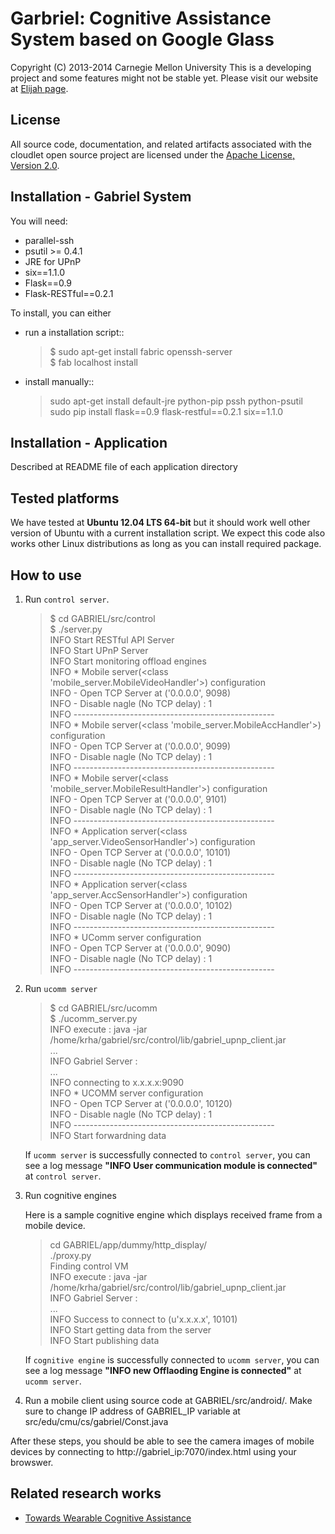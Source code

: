 Garbriel: Cognitive Assistance System based on Google Glass
========================================================
Copyright (C) 2013-2014 Carnegie Mellon University
This is a developing project and some features might not be stable yet.
Please visit our website at [Elijah page](http://elijah.cs.cmu.edu/).



License
----------

All source code, documentation, and related artifacts associated with the
cloudlet open source project are licensed under the [Apache License, Version
2.0](http://www.apache.org/licenses/LICENSE-2.0.html).



Installation - Gabriel System
-------------

You will need:

* parallel-ssh
* psutil >= 0.4.1
* JRE for UPnP
* six==1.1.0
* Flask==0.9
* Flask-RESTful==0.2.1


To install, you can either 

* run a installation script::

	> $ sudo apt-get install fabric openssh-server  
	> $ fab localhost install

* install manually::

	> sudo apt-get install default-jre python-pip pssh python-psutil  
	> sudo pip install flask==0.9 flask-restful==0.2.1 six==1.1.0



Installation - Application
-------------

Described at README file of each application directory



Tested platforms
---------------------

We have tested at __Ubuntu 12.04 LTS 64-bit__ but it should work well other
version of Ubuntu with a current installation script. We expect this code also
works other Linux distributions as long as you can install required package.



How to use
--------------

1. Run `control server`.

	> $ cd GABRIEL/src/control  
	> $ ./server.py  
	> INFO     Start RESTful API Server  
	> INFO     Start UPnP Server  
	> INFO     Start monitoring offload engines  
	> INFO     * Mobile server(<class 'mobile_server.MobileVideoHandler'>) configuration  
	> INFO      - Open TCP Server at ('0.0.0.0', 9098)  
	> INFO      - Disable nagle (No TCP delay)  : 1  
	> INFO     --------------------------------------------------  
	> INFO     * Mobile server(<class 'mobile_server.MobileAccHandler'>) configuration  
	> INFO      - Open TCP Server at ('0.0.0.0', 9099)  
	> INFO      - Disable nagle (No TCP delay)  : 1  
	> INFO     --------------------------------------------------  
	> INFO     * Mobile server(<class 'mobile_server.MobileResultHandler'>) configuration  
	> INFO      - Open TCP Server at ('0.0.0.0', 9101)  
	> INFO      - Disable nagle (No TCP delay)  : 1  
	> INFO     --------------------------------------------------  
	> INFO     * Application server(<class 'app_server.VideoSensorHandler'>) configuration  
	> INFO      - Open TCP Server at ('0.0.0.0', 10101)  
	> INFO      - Disable nagle (No TCP delay)  : 1  
	> INFO     --------------------------------------------------  
	> INFO     * Application server(<class 'app_server.AccSensorHandler'>) configuration  
	> INFO      - Open TCP Server at ('0.0.0.0', 10102)  
	> INFO      - Disable nagle (No TCP delay)  : 1  
	> INFO     --------------------------------------------------  
	> INFO     * UComm server configuration  
	> INFO      - Open TCP Server at ('0.0.0.0', 9090)  
	> INFO      - Disable nagle (No TCP delay)  : 1  
	> INFO     --------------------------------------------------  


2. Run `ucomm server`

	> $ cd GABRIEL/src/ucomm  
	> $ ./ucomm_server.py  
	> INFO     execute : java -jar /home/krha/gabriel/src/control/lib/gabriel_upnp_client.jar  
	>  ...  
	> INFO    Gabriel Server :  
	>  ...  
	> INFO    connecting to x.x.x.x:9090  
	> INFO    * UCOMM server configuration  
	> INFO     - Open TCP Server at ('0.0.0.0', 10120)  
	> INFO     - Disable nagle (No TCP delay)  : 1  
	> INFO    --------------------------------------------------  
	> INFO    Start forwardning data  
	>
	
	If `ucomm server` is successfully connected to `control server`, you can see
	a log message __"INFO     User communication module is connected"__ at
	`control server`.

3. Run cognitive engines

	Here is a sample cognitive engine which displays received frame from a
	mobile device.

	> cd GABRIEL/app/dummy/http_display/  
	> ./proxy.py  
	> Finding control VM  
	> INFO     execute : java -jar /home/krha/gabriel/src/control/lib/gabriel_upnp_client.jar  
	> INFO     Gabriel Server :  
	>  ...  
	> INFO     Success to connect to (u'x.x.x.x', 10101)  
	> INFO     Start getting data from the server  
	> INFO     Start publishing data  

	If `cognitive engine` is successfully connected to `ucomm server`, you can
	see a log message __"INFO    new Offlaoding Engine is connected"__ at
	`ucomm server`.

4. Run a mobile client using source code at GABRIEL/src/android/. Make sure to
   change IP address of GABRIEL_IP variable at
   src/edu/cmu/cs/gabriel/Const.java


After these steps, you should be able to see the camera images of mobile
devices by connecting to http://gabriel_ip:7070/index.html using your browswer.



Related research works
--------------------------

* [Towards Wearable Cognitive Assistance](http://reports-archive.adm.cs.cmu.edu/anon/2013/CMU-CS-13-134.pdf)
